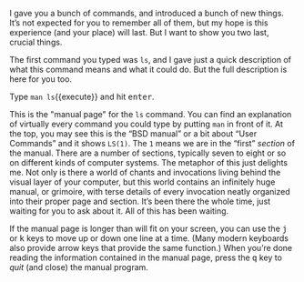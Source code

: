 I gave you a bunch of commands, and introduced a bunch of new things. It&rsquo;s not expected for you to remember all of them, but my hope is this experience (and your place) will last. But I want to show you two last, crucial things.

The first command you typed was `ls`, and I gave just a quick description of what this command means and what it could do. But the full description is here for you too.

Type `man ls`{{execute}} and hit <kbd>enter</kbd>.

This is the "manual page" for the `ls` command. You can find an explanation of virtually every command you could type by putting `man` in front of it. At the top, you may see this is the &ldquo;BSD manual&rdquo; or a bit about &ldquo;User Commands&rdquo; and it shows `LS(1)`. The `1` means we are in the &ldquo;first&rdquo; *section* of the manual. There are a number of sections, typically seven to eight or so on different kinds of computer systems. The metaphor of this just delights me. Not only is there a world of chants and invocations living behind the visual layer of your computer, but this world contains an infinitely huge manual, or grimoire, with terse details of every invocation neatly organized into their proper page and section. It&rsquo;s been there the whole time, just waiting for you to ask about it. All of this has been waiting.

If the manual page is longer than will fit on your screen, you can use the <kbd>j</kbd> or <kbd>k</kbd> keys to move up or down one line at a time. (Many modern keyboards also provide arrow keys that provide the same function.) When you&rsquo;re done reading the information contained in the manual page, press the <kbd>q</kbd> key to *quit* (and close) the manual program.

